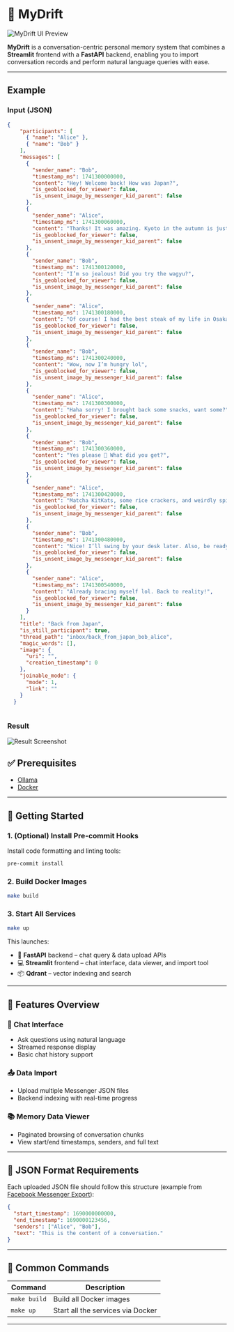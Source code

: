 # 🧠 MyDrift

![MyDrift UI Preview](image/preview.png)

**MyDrift** is a conversation-centric personal memory system that combines a **Streamlit** frontend with a **FastAPI** backend, enabling you to import conversation records and perform natural language queries with ease.

---

## Example
### Input (JSON)
```json
{
    "participants": [
      { "name": "Alice" },
      { "name": "Bob" }
    ],
    "messages": [
      {
        "sender_name": "Bob",
        "timestamp_ms": 1741300000000,
        "content": "Hey! Welcome back! How was Japan?",
        "is_geoblocked_for_viewer": false,
        "is_unsent_image_by_messenger_kid_parent": false
      },
      {
        "sender_name": "Alice",
        "timestamp_ms": 1741300060000,
        "content": "Thanks! It was amazing. Kyoto in the autumn is just magical 🍁",
        "is_geoblocked_for_viewer": false,
        "is_unsent_image_by_messenger_kid_parent": false
      },
      {
        "sender_name": "Bob",
        "timestamp_ms": 1741300120000,
        "content": "I’m so jealous! Did you try the wagyu?",
        "is_geoblocked_for_viewer": false,
        "is_unsent_image_by_messenger_kid_parent": false
      },
      {
        "sender_name": "Alice",
        "timestamp_ms": 1741300180000,
        "content": "Of course! I had the best steak of my life in Osaka 😍",
        "is_geoblocked_for_viewer": false,
        "is_unsent_image_by_messenger_kid_parent": false
      },
      {
        "sender_name": "Bob",
        "timestamp_ms": 1741300240000,
        "content": "Wow, now I’m hungry lol",
        "is_geoblocked_for_viewer": false,
        "is_unsent_image_by_messenger_kid_parent": false
      },
      {
        "sender_name": "Alice",
        "timestamp_ms": 1741300300000,
        "content": "Haha sorry! I brought back some snacks, want some?",
        "is_geoblocked_for_viewer": false,
        "is_unsent_image_by_messenger_kid_parent": false
      },
      {
        "sender_name": "Bob",
        "timestamp_ms": 1741300360000,
        "content": "Yes please 🙏 What did you get?",
        "is_geoblocked_for_viewer": false,
        "is_unsent_image_by_messenger_kid_parent": false
      },
      {
        "sender_name": "Alice",
        "timestamp_ms": 1741300420000,
        "content": "Matcha KitKats, some rice crackers, and weirdly spicy wasabi peas 😂",
        "is_geoblocked_for_viewer": false,
        "is_unsent_image_by_messenger_kid_parent": false
      },
      {
        "sender_name": "Bob",
        "timestamp_ms": 1741300480000,
        "content": "Nice! I’ll swing by your desk later. Also, be ready for 100 emails 😅",
        "is_geoblocked_for_viewer": false,
        "is_unsent_image_by_messenger_kid_parent": false
      },
      {
        "sender_name": "Alice",
        "timestamp_ms": 1741300540000,
        "content": "Already bracing myself lol. Back to reality!",
        "is_geoblocked_for_viewer": false,
        "is_unsent_image_by_messenger_kid_parent": false
      }
    ],
    "title": "Back from Japan",
    "is_still_participant": true,
    "thread_path": "inbox/back_from_japan_bob_alice",
    "magic_words": [],
    "image": {
      "uri": "",
      "creation_timestamp": 0
    },
    "joinable_mode": {
      "mode": 1,
      "link": ""
    }
  }
  
```

### Result
![Result Screenshot](image/result_example.jpg)

## ✅ Prerequisites

- [Ollama](https://ollama.com/)
- [Docker](https://www.docker.com/)

---

## 🚀 Getting Started

### 1. (Optional) Install Pre-commit Hooks

Install code formatting and linting tools:

```bash
pre-commit install
```

### 2. Build Docker Images

```bash
make build
```

### 3. Start All Services

```bash
make up
```

This launches:
- 🚀 **FastAPI** backend – chat query & data upload APIs
- 💻 **Streamlit** frontend – chat interface, data viewer, and import tool
- 📦 **Qdrant** – vector indexing and search

---

## 🧩 Features Overview

### 💬 Chat Interface

- Ask questions using natural language
- Streamed response display
- Basic chat history support

### 📤 Data Import

- Upload multiple Messenger JSON files
- Backend indexing with real-time progress

### 📚 Memory Data Viewer

- Paginated browsing of conversation chunks
- View start/end timestamps, senders, and full text

---

## 📂 JSON Format Requirements

Each uploaded JSON file should follow this structure (example from [Facebook Messenger Export](https://www.facebook.com/help/messenger-app/713635396288741)):

```json
{
  "start_timestamp": 1690000000000,
  "end_timestamp": 1690000123456,
  "senders": ["Alice", "Bob"],
  "text": "This is the content of a conversation."
}
```

---

## 📎 Common Commands

| Command      | Description                        |
|--------------|------------------------------------|
| `make build` | Build all Docker images            |
| `make up`    | Start all the services via Docker    |

---
